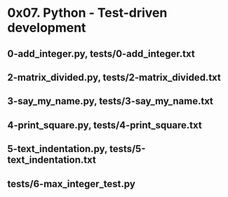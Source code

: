 # 0x07. Python - Test-driven development

## 0-add_integer.py, tests/0-add_integer.txt

## 2-matrix_divided.py, tests/2-matrix_divided.txt

## 3-say_my_name.py, tests/3-say_my_name.txt

## 4-print_square.py, tests/4-print_square.txt

## 5-text_indentation.py, tests/5-text_indentation.txt

## tests/6-max_integer_test.py
